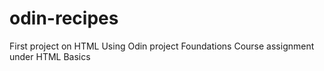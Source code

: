 # odin-recipes
First project on HTML
Using Odin project
Foundations Course assignment under HTML Basics
